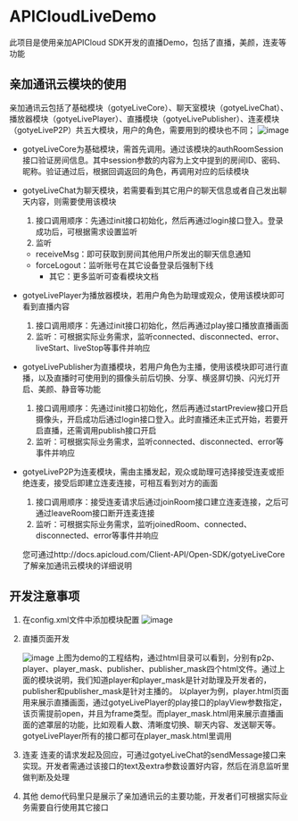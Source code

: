 # APICloudLiveDemo
此项目是使用亲加APICloud SDK开发的直播Demo，包括了直播，美颜，连麦等功能  
## 亲加通讯云模块的使用
亲加通讯云包括了基础模块（gotyeLiveCore）、聊天室模块（gotyeLiveChat）、播放器模块（gotyeLivePlayer）、直播模块（gotyeLivePublisher）、连麦模块（gotyeLiveP2P）共五大模块，用户的角色，需要用到的模块也不同；
 ![image](https://github.com/QPlus/APICloudLiveDemo/raw/master/MDImages/modulelist.png)

* gotyeLiveCore为基础模块，需首先调用。通过该模块的authRoomSession接口验证房间信息。其中session参数的内容为上文中提到的房间ID、密码、昵称。验证通过后，根据回调返回的角色，再调用对应的后续模块
* gotyeLiveChat为聊天模块，若需要看到其它用户的聊天信息或者自己发出聊天内容，则需要使用该模块
   1. 接口调用顺序：先通过init接口初始化，然后再通过login接口登入。登录成功后，可根据需求设置监听
   2. 监听
   	 * receiveMsg：即可获取到房间其他用户所发出的聊天信息通知 
   	 * forceLogout：监听账号在其它设备登录后强制下线
    	 * 其它：更多监听可查看模块文档
* gotyeLivePlayer为播放器模块，若用户角色为助理或观众，使用该模块即可看到直播内容
   1. 接口调用顺序：先通过init接口初始化，然后再通过play接口播放直播画面
   2. 监听：可根据实际业务需求，监听connected、disconnected、error、liveStart、liveStop等事件并响应
* gotyeLivePublisher为直播模块，若用户角色为主播，使用该模块即可进行直播，以及直播时可使用到的摄像头前后切换、分享、横竖屏切换、闪光灯开启、美颜、静音等功能
   1. 接口调用顺序：先通过init接口初始化，然后再通过startPreview接口开启摄像头，开启成功后通过login接口登入。此时直播还未正式开始，若要开启直播，还需调用publish接口开启
   2. 监听：可根据实际业务需求，监听connected、disconnected、error等事件并响应
* gotyeLiveP2P为连麦模块，需由主播发起，观众或助理可选择接受连麦或拒绝连麦，接受后即建立连麦连接，可相互看到对方的画面
   1. 接口调用顺序：接受连麦请求后通过joinRoom接口建立连麦连接，之后可通过leaveRoom接口断开连麦连接
   2. 监听：可根据实际业务需求，监听joinedRoom、connected、disconnected、error等事件并响应
		
	您可通过http://docs.apicloud.com/Client-API/Open-SDK/gotyeLiveCore了解亲加通讯云模块的详细说明
## 开发注意事项
1. 在config.xml文件中添加模块配置
 ![image](https://github.com/QPlus/APICloudLiveDemo/raw/master/MDImages/config.png)
2. 直播页面开发


 	![image](https://github.com/QPlus/APICloudLiveDemo/raw/master/MDImages/filelist.png)
   	上图为demo的工程结构，通过html目录可以看到，分别有p2p、player、player_mask、publisher、publisher_mask四个html文件。通过上面的模块说明，我们知道player和player_mask是针对助理及开发者的，publisher和publisher_mask是针对主播的。
   	以player为例，player.html页面用来展示直播画面，通过gotyeLivePlayer的play接口的playView参数指定，该页需提前open，并且为frame类型。而player_mask.html用来展示直播画面的遮罩层的功能，比如观看人数、清晰度切换、聊天内容、发送聊天等。gotyeLivePlayer所有的接口都可在player_mask.html里调用
   
3. 连麦
	连麦的请求发起及回应，可通过gotyeLiveChat的sendMessage接口来实现。开发者需通过该接口的text及extra参数设置好内容，然后在消息监听里做判断及处理
	
4. 其他
	demo代码里只是展示了亲加通讯云的主要功能，开发者们可根据实际业务需要自行使用其它接口
    

 

